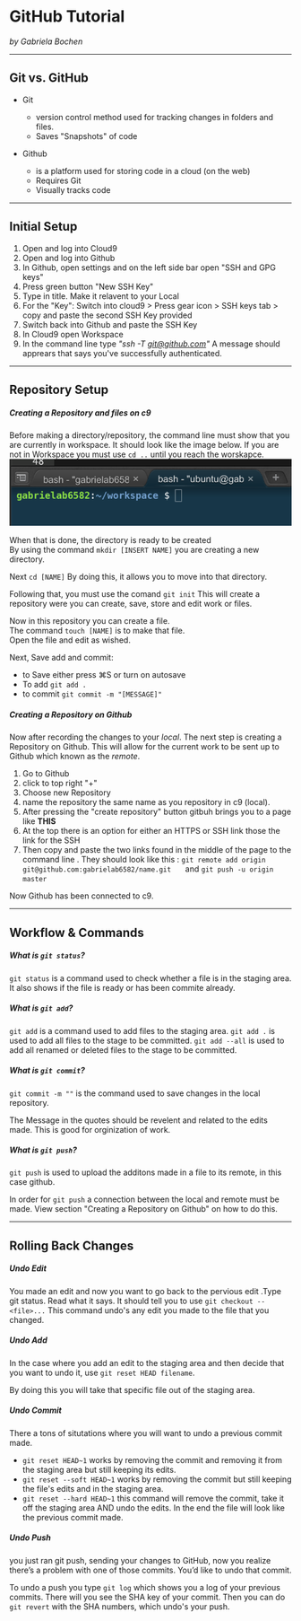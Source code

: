 # GitHub Tutorial

_by Gabriela Bochen_

---
## Git vs. GitHub

 * Git 
    * version control method used for tracking changes in folders and files.
    * Saves "Snapshots" of code
    
* Github 
    *   is a platform used for storing code in a cloud (on the web) 
    *   Requires Git
    *   Visually tracks code
     

  
  
  
 
---
## Initial Setup



1. Open and log into Cloud9 
2. Open and log into Github
4. In Github, open settings and on the left side bar open "SSH and GPG keys"
5. Press green button "New SSH Key"
6. Type in title. Make it relavent to your Local 
7. For the "Key": Switch into cloud9 > Press gear icon > SSH keys tab > copy and paste the second SSH Key provided 
8. Switch back into Github and paste the SSH Key
9. In Cloud9 open Workspace
10. In the command line type _"ssh -T git@github.com"_ A message should apprears that says you've successfully authenticated. 


---
## Repository Setup
##### Creating a Repository and files on c9
 Before making a directory/repository, the command line must show that you are currently in workspace. It should look like the image below. If you are not in Workspace you must use `cd ..` until you reach the worskapce.   
 ![workspace](workspace.png)
 
 When that is done, the directory is ready to be created   
 By using the command `mkdir [INSERT NAME]` you are creating a new directory.   
 
Next `cd [NAME]`   By doing this, it allows you to move into that directory.   

Following that, you must use the comand `git init` This will create a repository were you can create, save, store and edit work or files.

Now in this repository you can create a file.   
The command `touch [NAME]` is to make that file.  
Open the file and edit as wished.  

Next, Save add and commit: 
* to Save either press ⌘S or turn on autosave
* To add `git add .` 
* to commit `git commit -m "[MESSAGE]"`

##### __Creating a Repository on Github__

Now after recording the changes to your _local_. The next step is creating a Repository on Github. This will allow for the current work to be sent up to Github which known as the _remote_.   


1. Go to Github 
2. click to top right "+" 
3. Choose new Repository 
4. name the repository the same name as you repository in c9 (local). 
5. After pressing the "create repository" button gitbuh brings you to a page like **THIS**
6. At the top there is an option for either an HTTPS or SSH link those the link for the SSH 
7. Then copy and paste the two links found in the middle of the page to the command line . They should look like this : 
 `git remote add origin git@github.com:gabrielab6582/name.git   ` and 
`git push -u origin master`  

Now Github has been connected to c9. 

--- 

## Workflow & Commands

##### What is `git status`?

`git status` is a command used to check whether a file is in the staging area. It also shows if the file is ready or has been commite already. 

##### What is `git add`?
`git add` is a command used to add files to the staging area. `git add .` is used to add all files to the stage to be committed. `git add --all` is used  to add all renamed or deleted files to the stage to be committed.  

##### What is `git commit`? 

`git commit -m ""` is the command used to save changes in the local repository.  

The Message in the quotes should be revelent and related to the edits made. This is good for orginization of work. 

##### What is `git push`? 

`git push` is used to upload the additons made in a file to its remote, in this case github.   

In order for `git push` a connection between the local and remote must be made. View section "Creating a Repository on Github" on how to do this. 



---
## Rolling Back Changes

##### Undo Edit 
You made an edit and now you want to go back to the pervious edit .Type git status. Read what it says. It should tell you to use `git checkout -- <file>...` This command undo's any edit you made to the file that you changed.


##### Undo Add 
In the case where you add an edit to the staging area and then decide that you want to undo it, use `git reset HEAD filename`.   
 
 By doing this you will take that specific file out of the staging area. 
 
##### Undo Commit

There a tons of situtations where you will want to undo a previous commit made.    
* `git reset HEAD~1` works by removing the commit and removing it from the staging area but still keeping its edits. 
* `git reset --soft HEAD~1` works by removing the commit but still keeping the file's edits and in the staging area. 
* `git reset --hard HEAD~1` this command will remove the commit, take it off the staging area AND undo the edits. In the end the file will look like the previous commit made. 


##### Undo Push

you just ran git push, sending your changes to GitHub, now you realize there’s a problem with one of those commits. You’d like to undo that commit. 

To undo a push you type `git log` which shows you a log of your previous commits. There will you see the SHA key of your commit. Then you can do `git revert` with the SHA numbers, which undo's your push.

